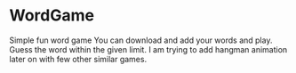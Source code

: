 # WordGame
Simple fun word game
You can download and add your words and play.
Guess the word within the given limit. I am trying to add hangman animation later on with few other similar games.
